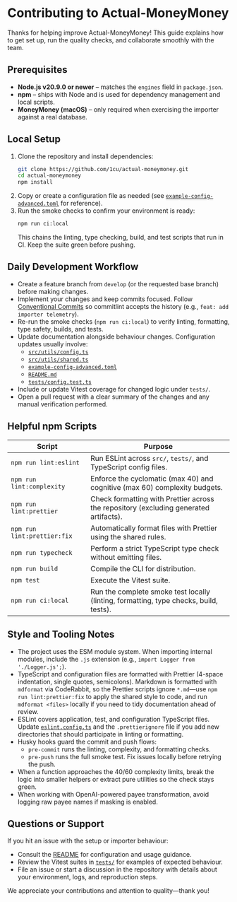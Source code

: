 # Contributing to Actual-MoneyMoney

Thanks for helping improve Actual-MoneyMoney! This guide explains how to get set
up, run the quality checks, and collaborate smoothly with the team.

## Prerequisites

- **Node.js v20.9.0 or newer** – matches the `engines` field in `package.json`.
- **npm** – ships with Node and is used for dependency management and local
  scripts.
- **MoneyMoney (macOS)** – only required when exercising the importer against a
  real database.

## Local Setup

1. Clone the repository and install dependencies:
   ```bash
   git clone https://github.com/1cu/actual-moneymoney.git
   cd actual-moneymoney
   npm install
   ```
1. Copy or create a configuration file as needed (see
   [`example-config-advanced.toml`](./example-config-advanced.toml) for
   reference).
1. Run the smoke checks to confirm your environment is ready:
   ```bash
   npm run ci:local
   ```
   This chains the linting, type checking, build, and test scripts that run in
   CI. Keep the suite green before pushing.

## Daily Development Workflow

- Create a feature branch from `develop` (or the requested base branch) before
  making changes.
- Implement your changes and keep commits focused. Follow
  [Conventional Commits](https://www.conventionalcommits.org/) so commitlint
  accepts the history (e.g., `feat: add importer telemetry`).
- Re-run the smoke checks (`npm run ci:local`) to verify linting, formatting,
  type safety, builds, and tests.
- Update documentation alongside behaviour changes. Configuration updates
  usually involve:
  - [`src/utils/config.ts`](./src/utils/config.ts)
  - [`src/utils/shared.ts`](./src/utils/shared.ts)
  - [`example-config-advanced.toml`](./example-config-advanced.toml)
  - [`README.md`](./README.md)
  - [`tests/config.test.ts`](./tests/config.test.ts)
- Include or update Vitest coverage for changed logic under `tests/`.
- Open a pull request with a clear summary of the changes and any manual
  verification performed.

## Helpful npm Scripts

| Script                      | Purpose                                                                               |
| --------------------------- | ------------------------------------------------------------------------------------- |
| `npm run lint:eslint`       | Run ESLint across `src/`, `tests/`, and TypeScript config files.                      |
| `npm run lint:complexity`   | Enforce the cyclomatic (max 40) and cognitive (max 60) complexity budgets.            |
| `npm run lint:prettier`     | Check formatting with Prettier across the repository (excluding generated artifacts). |
| `npm run lint:prettier:fix` | Automatically format files with Prettier using the shared rules.                      |
| `npm run typecheck`         | Perform a strict TypeScript type check without emitting files.                        |
| `npm run build`             | Compile the CLI for distribution.                                                     |
| `npm test`                  | Execute the Vitest suite.                                                             |
| `npm run ci:local`          | Run the complete smoke test locally (linting, formatting, type checks, build, tests). |

## Style and Tooling Notes

- The project uses the ESM module system. When importing internal modules,
  include the `.js` extension (e.g., `import Logger from './Logger.js';`).
- TypeScript and configuration files are formatted with Prettier (4-space
  indentation, single quotes, semicolons). Markdown is formatted with `mdformat`
  via CodeRabbit, so the Prettier scripts ignore `*.md`—use
  `npm run lint:prettier:fix` to apply the shared style to code, and run
  `mdformat <files>` locally if you need to tidy documentation ahead of review.
- ESLint covers application, test, and configuration TypeScript files. Update
  [`eslint.config.ts`](./eslint.config.ts) and the `.prettierignore` file if you
  add new directories that should participate in linting or formatting.
- Husky hooks guard the commit and push flows:
  - `pre-commit` runs the linting, complexity, and formatting checks.
  - `pre-push` runs the full smoke test. Fix issues locally before retrying the
    push.
- When a function approaches the 40/60 complexity limits, break the logic into
  smaller helpers or extract pure utilities so the check stays green.
- When working with OpenAI-powered payee transformation, avoid logging raw payee
  names if masking is enabled.

## Questions or Support

If you hit an issue with the setup or importer behaviour:

- Consult the [README](./README.md) for configuration and usage guidance.
- Review the Vitest suites in [`tests/`](./tests) for examples of expected
  behaviour.
- File an issue or start a discussion in the repository with details about your
  environment, logs, and reproduction steps.

We appreciate your contributions and attention to quality—thank you!
